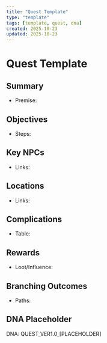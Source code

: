 ```yaml
---
title: "Quest Template"
type: "template"
tags: [template, quest, dna]
created: 2025-10-23
updated: 2025-10-23
---
```


# Quest Template

## Summary
- Premise:

## Objectives
- Steps:

## Key NPCs
- Links:

## Locations
- Links:

## Complications
- Table:

## Rewards
- Loot/Influence:

## Branching Outcomes
- Paths:

## DNA Placeholder
DNA: QUEST_VER1.0_[PLACEHOLDER]
